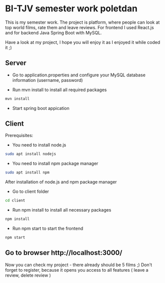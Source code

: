 # BI-TJV semester work poletdan

This is my semester work. The project is platform, where people can look at top world films, rate them and leave reviews.
For frontend I used React.js and for backend Java Spring Boot with MySQL.

Have a look at my project, I hope you will enjoy it as I enjoyed it while coded it ;)

## Server

- Go to application.properties and configure your MySQL database information (username, password)

- Run mvn install to install all required packages

```bash
mvn install
```

- Start spring boot appication

## Client
Prerequisites:
- You need to install node.js
```bash
sudo apt install nodejs
```
- You need to install npm package manager
```bash
sudo apt install npm
```
After installation of node.js and npm package manager
- Go to client folder
```bash
cd client
```
- Run npm install to install all necessary packages
```bash
npm install
```
- Run npm start to start the frontend
```bash
npm start
```

## Go to browser http://localhost:3000/
Now you can check my project - there already should be 5 films ;)
Don't forget to register, because it opens you access to all features ( leave a review, delete review )
